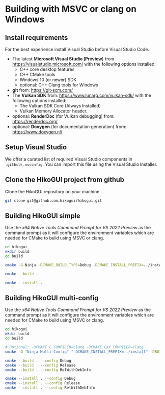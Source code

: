 Building with MSVC or clang on Windows
======================================

Install requirements
--------------------
For the best experience install Visual Studio before Visual Studio Code.

 - The latest **Microsoft Visual Studio (Preview)** from <https://visualstudio.microsoft.com/>
   with the following options installed:
   - C++ core desktop features
   - C++ CMake tools
   - Windows 10 (or newer) SDK
   - optional: C++ Clang tools for Windows
 - **git** from: <https://git-scm.com/>
 - The **Vulkan SDK** from: <https://www.lunarg.com/vulkan-sdk/>
   with the following options installed:
   - The Vulkan SDK Core (Always Installed)
   - Vulkan Memory Allocator header.
 - optional: **RenderDoc** (for Vulkan debugging) from: <https://renderdoc.org/>
 - optional: **Doxygen** (for documentation generation) from: <https://www.doxygen.nl/>

Setup Visual Studio
-------------------
We offer a curated list of required Visual Studio components in `.github\.vsconfig`.
You can import this file using the Visual Studio Installer.

Clone the HikoGUI project from github
-------------------------------------
Clone the HikoGUI repository on your machine:

```sh
git clone git@github.com:hikogui/hikogui.git
```

Building HikoGUI simple
-----------------------
Use the *x64 Native Tools Command Prompt for VS 2022 Preview* as the command
prompt as it will configure the environment variables which are needed for
CMake to build using MSVC or clang.

```sh
cd hikogui
mkdir build
cd build

cmake -G Ninja -DCMAKE_BUILD_TYPE=Debug -DCMAKE_INSTALL_PREFIX=../install -DBUILD_TESTING=OFF -DBUILD_EXAMPLES=OFF ..

cmake --build .

cmake --install .
```

Building HikoGUI multi-config
-----------------------------
Use the *x64 Native Tools Command Prompt for VS 2022 Preview* as the command
prompt as it will configure the environment variables which are needed for
CMake to build using MSVC or clang.

```sh
cd hikogui
mkdir build
cd build

# Optional: -DCMAKE_C_COMPILER=clang -DCMAKE_CXX_COMPILER=clang
cmake -G "Ninja Multi-Config" "-DCMAKE_INSTALL_PREFIX=../install" -DBUILD_TESTING=OFF -DBUILD_EXAMPLES=OFF ..

cmake --build . --config Debug
cmake --build . --config Release
cmake --build . --config RelWithDebInfo

cmake --install . --config Debug
cmake --install . --config Release
cmake --install . --config RelWithDebInfo
```